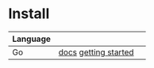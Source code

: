 # Install

| Language | | |
|----|--|--|
| Go | [docs](https://godoc.org/github.com/usrbinapp/usrbin-go) [getting started](/sdks/go) | |
